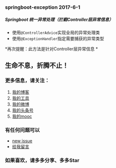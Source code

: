 ### springboot-exception  2017-6-1
##### Springboot 统一异常处理（*拦截Controller层异常信息*）
	
- 使用`@ControllerAdvice`实现全局的异常处理类
- 使用`@ExceptionHandler`指定需要捕获的异常类型

*再次提醒：此方法是针对Controller层异常信息 *


## 生命不息，折腾不止！
### 更多信息，请关注：
1. [我的博客](http://www.zhyd.me)
2. [我的工具](http://tool.zhyd.me)
3. [我的微博](http://weibo.com/211230415)
4. [我的头条号](http://www.toutiao.com/c/user/3286958681/)
5. [我的mooc](http://www.imooc.com/u/1175248/articles)

### 有任何问题可以
- [new issue](https://github.com/shuxianfeng/springboot/issues)
- [给我留言](http://www.zhyd.me/guestbook)

### 如果喜欢，请多多分享、多多Star


